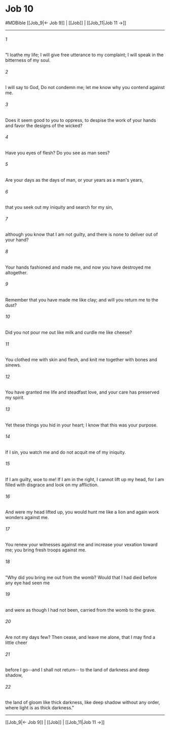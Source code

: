 # Job 10
#MDBible
[[Job_9|← Job 9]] | [[Job]] | [[Job_11|Job 11 →]]

***

###### 1 

"I loathe my life; I will give free utterance to my complaint; I will speak in the bitterness of my soul. 

###### 2 

I will say to God, Do not condemn me; let me know why you contend against me. 

###### 3 

Does it seem good to you to oppress, to despise the work of your hands and favor the designs of the wicked? 

###### 4 

Have you eyes of flesh? Do you see as man sees? 

###### 5 

Are your days as the days of man, or your years as a man's years, 

###### 6 

that you seek out my iniquity and search for my sin, 

###### 7 

although you know that I am not guilty, and there is none to deliver out of your hand? 

###### 8 

Your hands fashioned and made me, and now you have destroyed me altogether. 

###### 9 

Remember that you have made me like clay; and will you return me to the dust? 

###### 10 

Did you not pour me out like milk and curdle me like cheese? 

###### 11 

You clothed me with skin and flesh, and knit me together with bones and sinews. 

###### 12 

You have granted me life and steadfast love, and your care has preserved my spirit. 

###### 13 

Yet these things you hid in your heart; I know that this was your purpose. 

###### 14 

If I sin, you watch me and do not acquit me of my iniquity. 

###### 15 

If I am guilty, woe to me! If I am in the right, I cannot lift up my head, for I am filled with disgrace and look on my affliction. 

###### 16 

And were my head lifted up, you would hunt me like a lion and again work wonders against me. 

###### 17 

You renew your witnesses against me and increase your vexation toward me; you bring fresh troops against me. 

###### 18 

"Why did you bring me out from the womb? Would that I had died before any eye had seen me 

###### 19 

and were as though I had not been, carried from the womb to the grave. 

###### 20 

Are not my days few? Then cease, and leave me alone, that I may find a little cheer 

###### 21 

before I go--and I shall not return-- to the land of darkness and deep shadow, 

###### 22 

the land of gloom like thick darkness, like deep shadow without any order, where light is as thick darkness." 

***

[[Job_9|← Job 9]] | [[Job]] | [[Job_11|Job 11 →]]
